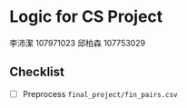 # Logic for CS Project
李沛潔 107971023
邱柏森 107753029

## Checklist

- [ ] Preprocess `final_project/fin_pairs.csv`
